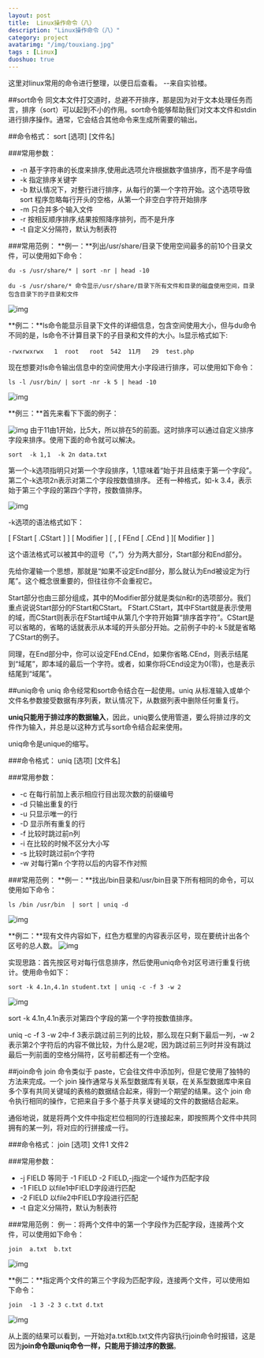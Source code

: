 ```yaml
---
layout: post
title:  Linux操作命令（八）
description: "Linux操作命令（八）"
category: project
avatarimg: "/img/touxiang.jpg"
tags : [Linux]
duoshuo: true
---
```

这里对linux常用的命令进行整理，以便日后查看。
--来自实验楼。

<!-- more -->

##sort命令
同文本文件打交道时，总避不开排序，那是因为对于文本处理任务而言，排序（sort）可以起到不小的作用。sort命令能够帮助我们对文本文件和stdin进行排序操作。通常，它会结合其他命令来生成所需要的输出。

##命令格式：
sort [选项] [文件名]

###常用参数：
* -n 		基于字符串的长度来排序,使用此选项允许根据数字值排序，而不是字母值
* -k     	指定排序关键字
* -b		默认情况下，对整行进行排序，从每行的第一个字符开始。这个选项导致sort 			程序忽略每行开头的空格，从第一个非空白字符开始排序
* -m    	只合并多个输入文件
* -r      按相反顺序排序,结果按照降序排列，而不是升序
* -t 		自定义分隔符，默认为制表符

###常用范例：
**例一：**列出/usr/share/目录下使用空间最多的前10个目录文件，可以使用如下命令：

	du -s /usr/share/* | sort -nr | head -10

	du -s /usr/share/* 命令显示/usr/share/目录下所有文件和目录的磁盘使用空间，目录包含目录下的子目录和文件

![img](http://anything-about-doc.qiniudn.com/userid3372labid370time1420780699046)

**例二：**ls命令能显示目录下文件的详细信息，包含空间使用大小，但与du命令不同的是，ls命令不计算目录下的子目录和文件的大小。ls显示格式如下:

	-rwxrwxrwx   1  root   root  542  11月   29  test.php

现在想要对ls命令输出信息中的空间使用大小字段进行排序，可以使用如下命令：

	ls -l /usr/bin/ | sort -nr -k 5 | head -10

![img](http://anything-about-doc.qiniudn.com/userid3372labid370time1420780744468)

**例三：**首先来看下下面的例子：

![img](http://anything-about-doc.qiniudn.com/userid3372labid370time1420780803123)
由于11由1开始，比5大，所以排在5的前面。这时排序可以通过自定义排序字段来排序。使用下面的命令就可以解决。

	sort  -k 1,1  -k 2n data.txt
	
第一个-k选项指明只对第一个字段排序，1,1意味着“始于并且结束于第一个字段”。
第二个-k选项2n表示对第二个字段按数值排序。
还有一种格式，如-k 3.4，表示始于第三个字段的第四个字符，按数值排序。

![img](http://anything-about-doc.qiniudn.com/userid3372labid370time1420780839828)

-k选项的语法格式如下：

[ FStart [ .CStart ] ] [ Modifier ] [ , [ FEnd [ .CEnd ] ][ Modifier ] ]

这个语法格式可以被其中的逗号（“，”）分为两大部分，Start部分和End部分。

先给你灌输一个思想，那就是“如果不设定End部分，那么就认为End被设定为行尾”。这个概念很重要的，但往往你不会重视它。

Start部分也由三部分组成，其中的Modifier部分就是类似n和r的选项部分。我们重点说说Start部分的FStart和CStart。
FStart.CStart，其中FStart就是表示使用的域，而CStart则表示在FStart域中从第几个字符开始算“排序首字符”。CStart是可以省略的，省略的话就表示从本域的开头部分开始。之前例子中的-k 5就是省略了CStart的例子。

同理，在End部分中，你可以设定FEnd.CEnd，如果你省略.CEnd，则表示结尾到“域尾”，即本域的最后一个字符。或者，如果你将CEnd设定为0(零)，也是表示结尾到“域尾”。

##uniq命令
uniq 命令经常和sort命令结合在一起使用。uniq 从标准输入或单个文件名参数接受数据有序列表，默认情况下，从数据列表中删除任何重复行。

**uniq只能用于排过序的数据输入**，因此，uniq要么使用管道，要么将排过序的文件作为输入，并总是以这种方式与sort命令结合起来使用。

uniq命令是unique的缩写。

###命令格式：
uniq [选项] [文件名]

###常用参数：
* -c 		在每行前加上表示相应行目出现次数的前缀编号
* -d     	只输出重复的行
* -u		只显示唯一的行
* -D		显示所有重复的行
* -f 	    比较时跳过前n列
* -i 		在比较的时候不区分大小写
* -s		比较时跳过前n个字符
* -w		对每行第n 个字符以后的内容不作对照

###常用范例：
**例一：**找出/bin目录和/usr/bin目录下所有相同的命令，可以使用如下命令：

	ls /bin /usr/bin  | sort | uniq -d

![img](http://anything-about-doc.qiniudn.com/userid3372labid370time1420781011797)

**例二：**现有文件内容如下，红色方框里的内容表示区号，现在要统计出各个区号的总人数。
![img](http://anything-about-doc.qiniudn.com/userid3372labid370time1420781055838)

实现思路：首先按区号对每行信息排序，然后使用uniq命令对区号进行重复行统计。使用命令如下：

	sort -k 4.1n,4.1n student.txt | uniq -c -f 3 -w 2

![img](http://anything-about-doc.qiniudn.com/userid3372labid370time1420781089813)

sort -k 4.1n,4.1n表示对第四个字段的第一个字符按数值排序。

uniq -c -f 3 -w 2中-f 3表示跳过前三列的比较，那么现在只剩下最后一列，-w 2表示第2个字符后的内容不做比较，为什么是2呢，因为跳过前三列时并没有跳过最后一列前面的空格分隔符，区号前都还有一个空格。

##join命令
join 命令类似于 paste，它会往文件中添加列，但是它使用了独特的方法来完成。一个 join 操作通常与关系型数据库有关联，在关系型数据库中来自多个享有共同关键域的表格的数据结合起来，得到一个期望的结果。这个 join 命令执行相同的操作，它把来自于多个基于共享关键域的文件的数据结合起来。

通俗地说，就是将两个文件中指定栏位相同的行连接起来，即按照两个文件中共同拥有的某一列，将对应的行拼接成一行。

###命令格式：
join  [选项] 文件1  文件2

###常用参数：
* -j FIELD  	 等同于 -1 FIELD -2 FIELD,-j指定一个域作为匹配字段
* -1 FIELD 	以file1中FIELD字段进行匹配
* -2 FIELD 	以file2中FIELD字段进行匹配
* -t 			自定义分隔符，默认为制表符

###常用范例：
例一：将两个文件中的第一个字段作为匹配字段，连接两个文件，可以使用如下命令：

	join  a.txt  b.txt

![img](http://anything-about-doc.qiniudn.com/userid3372labid370time1420781241207)

**例二：**指定两个文件的第三个字段为匹配字段，连接两个文件，可以使用如下命令：

	join  -1 3 -2 3 c.txt d.txt

![img](http://anything-about-doc.qiniudn.com/userid3372labid370time1420781274456)

从上面的结果可以看到，一开始对a.txt和b.txt文件内容执行join命令时报错，这是因为**join命令跟uniq命令一样，只能用于排过序的数据**。